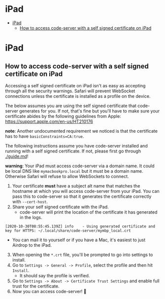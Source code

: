 <!-- START doctoc generated TOC please keep comment here to allow auto update -->
<!-- DON'T EDIT THIS SECTION, INSTEAD RE-RUN doctoc TO UPDATE -->
# iPad

- [iPad](#ipad)
  - [How to access code-server with a self signed certificate on iPad](#how-to-access-code-server-with-a-self-signed-certificate-on-ipad)

<!-- END doctoc generated TOC please keep comment here to allow auto update -->

# iPad

## How to access code-server with a self signed certificate on iPad

Accessing a self signed certificate on iPad isn't as easy as accepting through all
the security warnings. Safari will prevent WebSocket connections unless the certificate
is installed as a profile on the device.

The below assumes you are using the self signed certificate that code-server
generates for you. If not, that's fine but you'll have to make sure your certificate
abides by the following guidelines from Apple: https://support.apple.com/en-us/HT210176

**note**: Another undocumented requirement we noticed is that the certificate has to have `basicConstraints=CA:true`.

The following instructions assume you have code-server installed and running
with a self signed certificate. If not, please first go through [./guide.md](./guide.md)!

**warning**: Your iPad must access code-server via a domain name. It could be local
DNS like `mymacbookpro.local` but it must be a domain name. Otherwise Safari will
refuse to allow WebSockets to connect.

1. Your certificate **must** have a subject alt name that matches the hostname
   at which you will access code-server from your iPad. You can pass this to code-server
   so that it generates the certificate correctly with `--cert-host`.
2. Share your self signed certificate with the iPad.
   - code-server will print the location of the certificate it has generated in the logs.

```
[2020-10-30T08:55:45.139Z] info    - Using generated certificate and key for HTTPS: ~/.local/share/code-server/mymbp_local.crt
```

- You can mail it to yourself or if you have a Mac, it's easiest to just Airdrop to the iPad.

3. When opening the `*.crt` file, you'll be prompted to go into settings to install.
4. Go to `Settings -> General -> Profile`, select the profile and then hit `Install`.
   - It should say the profile is verified.
5. Go to `Settings -> About -> Certificate Trust Settings` and enable full trust for
   the certificate.
6. Now you can access code-server! 🍻
